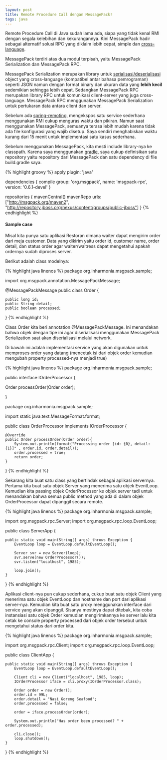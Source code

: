 ```yaml
---
layout: post
title: Remote Procedure Call dengan MessagePack!
tags: java
---
```


Remote Procedure Call di Java sudah lama ada, siapa yang tidak kenal RMI dengan segala kelebihan dan kekurangannya. Kini MessagePack hadir sebagai alternatif solusi RPC yang diklaim lebih cepat, simple dan [cross-language](http://stackoverflow.com/questions/25865/what-is-a-language-binding).

MessagePack terdiri atas dua modul terpisah, yaitu MessagePack Serialization dan MessagePack RPC.

MessagePack Serialization merupakan library untuk [serialisasi/deserialisasi](http://en.wikipedia.org/wiki/Serialization) object yang cross-language (kompatibel antar bahasa pemrograman) seperti JSON namun dengan format binary dan ukuran data yang **lebih kecil** sedemikian sehingga lebih cepat. Sedangkan MessagePack RPC merupakan library RPC untuk komunikasi client-server yang juga cross-language. MessagePack RPC menggunakan MessagePack Serialization untuk pertukaran data antara client dan server.

Sebelum ada [spring-remoting](http://docs.spring.io/spring/docs/current/spring-framework-reference/html/remoting.html), mengekspos satu service sederhana menggunakan RMI cukup menguras waktu dan pikiran. Namun saat menggunakan MessagePack, semuanya terasa lebih mudah karena tidak ada file konfigurasi yang wajib disetup. Saya sendiri menghabiskan waktu kurang dari 15 menit untuk implementasi satu kasus sederhana.

Sebelum menggunakan MessagePack, kita mesti include library-nya ke classpath. Karena saya menggunakan [gradle](/2011/06/20-remote-procedure-call-dengan-message-pack.html), saya cukup definisikan satu repository yaitu repository dari MessagePack dan satu dependency di file build.gradle saya.

{% highlight groovy %}
apply plugin: 'java'
 
dependencies {
  compile group: 'org.msgpack', name: 'msgpack-rpc', version: '0.6.1-devel'
}
 
repositories {
  mavenCentral()
  mavenRepo urls: ["http://msgpack.org/maven2", "http://repository.jboss.org/nexus/content/groups/public-jboss"]
}
{% endhighlight %}

#### Sample case

Misal kita punya satu aplikasi Restoran dimana waiter dapat mengirim order dari meja customer. Data yang dikirim yaitu order id, customer name, order detail, dan status order agar waiter/waitress dapat mengetahui apakah ordernya sudah diproses server.

Berikut adalah class modelnya:

{% highlight java linenos %}
package org.inharmonia.msgpack.sample;
 
import org.msgpack.annotation.MessagePackMessage;
 
@MessagePackMessage
public class Order {
 
    public long id;
    public String detail;
    public boolean processed;
 
}
{% endhighlight %}

Class Order kita beri annotation @MessagePackMessage. Ini menandakan bahwa objek dengan tipe ini agar diserialisasi menggunakan MessagePack Serialization saat akan diserialisasi melalui network.

Di bawah ini adalah implementasi service yang akan digunakan untuk memproses order yang datang (mencetak isi dari objek order kemudian mengubah property processed-nya menjadi true)

{% highlight java linenos %}
package org.inharmonia.msgpack.sample;
 
public interface IOrderProcessor {
 
  Order processOrder(Order order);
 
}

package org.inharmonia.msgpack.sample;
 
import static java.text.MessageFormat.format;
 
public class OrderProcessor implements IOrderProcessor {
 
    @Override
    public Order processOrder(Order order){
        System.out.println(format("Processing order [id: {0}, detail: {1}]" , order.id, order.detail));
        order.processed = true;
        return order;
    }
 
}
{% endhighlight %}

Sekarang kita buat satu class yang bertindak sebagai aplikasi servernya. Pertama kita buat satu objek Server yang menerima satu objek EventLoop. Kemudian kita passing objek OrderProcessor ke objek server tadi untuk menandakan bahwa semua public method yang ada di dalam objek OrderProcessor dapat dipanggil secara remote.

{% highlight java linenos %}
package org.inharmonia.msgpack.sample;
 
import org.msgpack.rpc.Server;
import org.msgpack.rpc.loop.EventLoop;
 
public class ServerApp {
 
    public static void main(String[] args) throws Exception {
        EventLoop loop = EventLoop.defaultEventLoop();
 
        Server svr = new Server(loop);
        svr.serve(new OrderProcessor());
        svr.listen("localhost", 1985);
 
        loop.join();
    }
}
{% endhighlight %}

Aplikasi client-nya pun cukup sederhana, cukup buat satu objek Client yang menerima satu objek EventLoop dan hostname dan port dari aplikasi server-nya. Kemudian kita buat satu proxy menggunakan interface dari service yang akan dipanggil. Sisanya mestinya dapat ditebak, kita coba instansiasi satu objek Order kemudian mengirimkannya ke server lalu kita cetak ke console property processed dari objek order tersebut untuk mengetahui status dari order kita.

{% highlight java linenos %}
package org.inharmonia.msgpack.sample;
 
import org.msgpack.rpc.Client;
import org.msgpack.rpc.loop.EventLoop;
 
public class ClientApp {
 
    public static void main(String[] args) throws Exception {
        EventLoop loop = EventLoop.defaultEventLoop();
 
        Client cli = new Client("localhost", 1985, loop);
        IOrderProcessor iface = cli.proxy(IOrderProcessor.class);
 
        Order order = new Order();
        order.id = 99L;
        order.detail = "Nasi Goreng Seafood";
        order.processed = false;
 
        order = iface.processOrder(order);
 
        System.out.println("Has order been processed? " + order.processed);
 
        cli.close();
        loop.shutdown();
    }
}
{% endhighlight %}